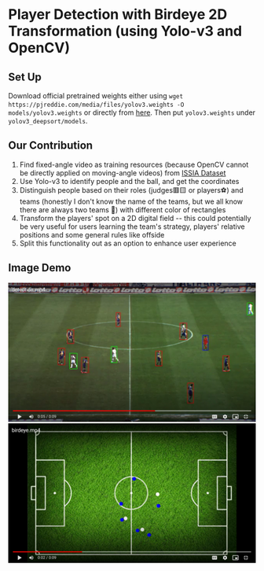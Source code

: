 # Player Detection with Birdeye 2D Transformation (using Yolo-v3 and OpenCV)

## Set Up
Download official pretrained weights either using `wget https://pjreddie.com/media/files/yolov3.weights -O models/yolov3.weights` or directly from [here](https://pjreddie.com/media/files/yolov3.weights). Then put `yolov3.weights` under `yolov3_deepsort/models`.

## Our Contribution
1. Find fixed-angle video as training resources (because OpenCV cannot be directly applied on moving-angle videos) from [ISSIA Dataset](http://ipl.ce.sharif.edu/ball_datasets.html)
2. Use Yolo-v3 to identify people and the ball, and get the coordinates
3. Distinguish people based on their roles (judges🟥🟨 or players⚽) and teams (honestly I don't know the name of the teams, but we all know there are always two teams 🤣) with different color of rectangles
4. Transform the players' spot on a 2D digital field -- this could potentially be very useful for users learning the team's strategy, players' relative positions and some general rules like offside
5. Split this functionality out as an option to enhance user experience

## Image Demo
<img src="https://github.com/AJ-Wuu/SoccerNetPlus/blob/main/video_output/detection-screenshot.png" alt="detection-demo" />
<img src="https://github.com/AJ-Wuu/SoccerNetPlus/blob/main/video_output/birdeye-screenshot.png" alt="birdeye-demo" />
